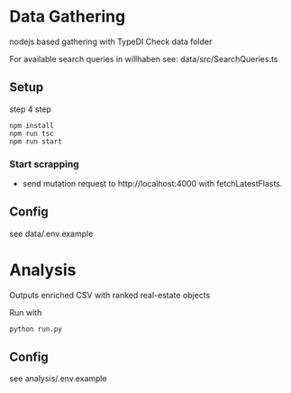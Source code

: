 # Data Gathering

nodejs based gathering with TypeDI
Check data folder

For available search queries in willhaben see: data/src/SearchQueries.ts

## Setup

step 4 step

```
npm install
npm run tsc
npm run start
```

### Start scrapping

- send mutation request to http://localhost:4000 with fetchLatestFlasts.

## Config

see data/.env.example

# Analysis

Outputs enriched CSV with ranked real-estate objects

Run with

```python
python run.py
```

## Config

see analysis/.env.example
